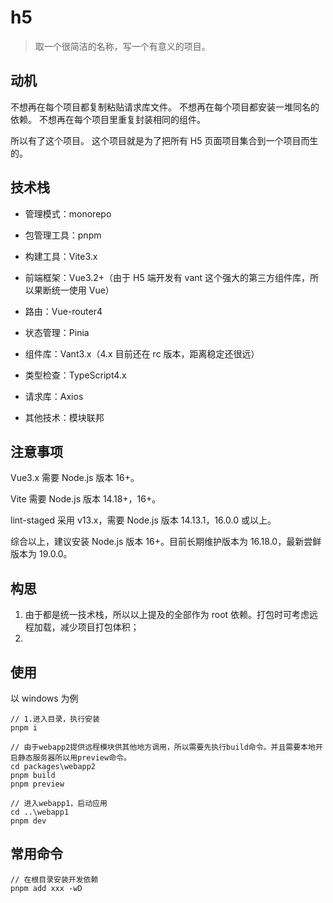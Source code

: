 # h5

> 取一个很简洁的名称，写一个有意义的项目。

## 动机

不想再在每个项目都复制粘贴请求库文件。
不想再在每个项目都安装一堆同名的依赖。
不想再在每个项目里重复封装相同的组件。

所以有了这个项目。
这个项目就是为了把所有 H5 页面项目集合到一个项目而生的。

## 技术栈

- 管理模式：monorepo
- 包管理工具：pnpm
- 构建工具：Vite3.x
- 前端框架：Vue3.2+（由于 H5 端开发有 vant 这个强大的第三方组件库，所以果断统一使用 Vue）
- 路由：Vue-router4
- 状态管理：Pinia
- 组件库：Vant3.x（4.x 目前还在 rc 版本，距离稳定还很远）
- 类型检查：TypeScript4.x
- 请求库：Axios

- 其他技术：模块联邦

## 注意事项

Vue3.x 需要 Node.js 版本 16+。

Vite 需要 Node.js 版本 14.18+，16+。

lint-staged 采用 v13.x，需要 Node.js 版本 14.13.1，16.0.0 或以上。

综合以上，建议安装 Node.js 版本 16+。目前长期维护版本为 16.18.0，最新尝鲜版本为 19.0.0。

## 构思

1. 由于都是统一技术栈，所以以上提及的全部作为 root 依赖。打包时可考虑远程加载，减少项目打包体积；
2.

## 使用

以 windows 为例

```
// 1.进入目录，执行安装
pnpm i

// 由于webapp2提供远程模块供其他地方调用，所以需要先执行build命令。并且需要本地开启静态服务器所以用preview命令。
cd packages\webapp2
pnpm build
pnpm preview

// 进入webapp1，启动应用
cd ..\webapp1
pnpm dev
```

## 常用命令

```
// 在根目录安装开发依赖
pnpm add xxx -wD

```
